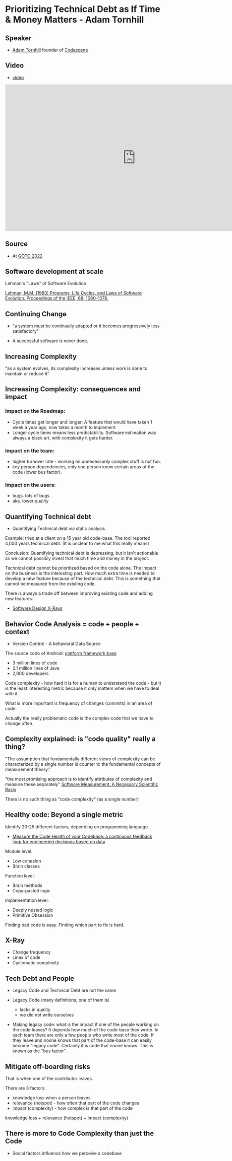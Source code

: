 # Prioritizing Technical Debt as If Time & Money Matters - Adam Tornhill

## Speaker

* [Adam Tornhill](http://adamtornhill.com/) founder of [Codescene](https://codescene.com/)

## Video

* [video](https://www.youtube.com/watch?v=w9YhmMPLQ4U)

<iframe width="840" height="472" src="https://www.youtube.com/embed/w9YhmMPLQ4U"
frameborder="0"
allow="accelerometer; autoplay; encrypted-media; gyroscope; picture-in-picture"
allowfullscreen>
</iframe>

## Source

* At [GOTO 2022](https://gotoams.nl/2022)


## Software development at scale

Lehman's "Laws" of Software Evolution

[Lehman, M.M. (1980) Programs, Life Cycles, and Laws of Software Evolution. Proceedings of the IEEE, 68, 1060-1076.](https://ieeexplore.ieee.org/document/1456074)


## Continuing Change

* "a system must be continually adapted or it becomes progressively less satisfactory"

* A successful software is never done.

## Increasing Complexity

"as a system evolves, its complexity increases unless work is done to maintain or reduce it"

## Increasing Complexity: consequences and impact

### Impact on the Roadmap:

* Cycle times get longer and longer: A feature that would have taken 1 week a year ago, now takes a month to implement.
* Longer cycle times means less predictability. Software estimation was always a black art, with complexity it gets harder.

### Impact on the team:

* higher turnover rate - working on unnecessarily complex stuff is not fun.
* key person dependencies, only one person know certain areas of the code (lower bus factor).

### Impact on the users:

* bugs. lots of bugs.
* aka. lower quality

## Quantifying Technical debt

* Quantifying Technical debt via static analysis

Example: tried at a client on a 15 year old code-base. The tool reported 4,000 years technical debt. (It is unclear to me what this really means)

Conclusion: Quantifying technical debt is depressing, but it isn't actionable as we cannot possibly invest that much time and money in the project.

Technical debt cannot be prioritized based on the code alone. The impact on the business is the interesting part.
How much extra time is needed to develop a new feature because of the technical debt. This is something that cannot be measured from the existing code.

There is always a trade off between improving existing code and adding new features.

* [Software Design X-Rays](https://pragprog.com/titles/atevol/software-design-x-rays/)

## Behavior Code Analysis = code + people + context

* Version Control - A behavioral Data Source

The source code of Android: [platform framework base](https://android.googlesource.com/platform/frameworks/base.git)

* 3 million lines of code
* 2.1 million lines of Java
* 2,000 developers


Code complexity - how hard it is for a human to understand the code - but it is the least interesting metric because it only matters when we have to deal with it.

What is more important is frequency of changes (commits) in an area of code.

Actually the really problematic code is the complex code that we have to change often.


## Complexity explained: is "code quality" really a thing?

"The assumption that fundamentally different views of complexity can be characterized by a single number is counter to the fundamental concepts of measurement theory."

"the most promising approach is to identify attributes of complexity and measure these separately"
[Software Measurement: A Necessary Scientific Basis](https://www.researchgate.net/publication/3187630_Software_Measurement_A_Necessary_Scientific_Basis)


There is no such thing as "code complexity" (as a single number)

## Healthy code: Beyond a single metric

Identify 20-25 different factors, depending on programming language.

* [Measure the Code Health of your Codebase: a continuous feedback loop for engineering decisions based on data](https://codescene.com/blog/measure-code-health-of-your-codebase)

Module level:

* Low cohesion
* Brain classes

Function level:

* Brain methods
* Copy-pasted logic

Implementation level:

* Deeply nested logic
* Primitive Obsession


Finding bad code is easy. Finding which part to fix is hard.


## X-Ray

* Change frequency
* Linex of code
* Cyclomatic complexity

## Tech Debt and People

* Legacy Code and Technical Debt are not the same

* Legacy Code (many definitions, one of them is)
    * lacks in quality
    * we did not write ourselves

* Making legacy code: what is the impact if one of the people working on the code leaves? It depends how much of the code-base they wrote.
In each team there are only a few people who write most of the code. If they leave and noone knows that part of the code-base it can easily become "legacy code".
Certainly it is code that noone knows. This is known as the "bus factor".

## Mitigate off-boarding risks

That is when one of the contributor leaves.

There are 3 factors:

* knowledge loss when a person leaves
* relevance (hotspot) - how often that part of the code changes
* impact (complexity) - how complex is that part of the code

knowledge loss + relevance (hotspot) + impact (complexity)


## There is more to Code Complexity than just the Code

* Social factors influence how we perceive a codebase

